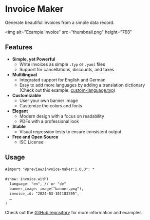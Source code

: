 # Invoice Maker

Generate beautiful invoices from a simple data record.

<img
  alt="Example invoice"
  src="thumbnail.png"
  height="768"
>


## Features

- **Simple, yet Powerful**
    - Write invoices as simple `.typ` or `.yaml` files
    - Support for cancellations, discounts, and taxes
- **Multilingual**
    - Integrated support for English and German
    - Easy to add more languages by adding a translation dictionary
        (Check out this example:
        [custom-language.typ](
          https://github.com/ad-si/invoice-maker/blob/master/examples/custom-language.typ))
- **Customizable**
    - User your own banner image
    - Customize the colors and fonts
- **Elegant**
    - Modern design with a focus on readability
    - PDFs with a professional look
- **Stable**
    - Visual regression tests to ensure consistent output
- **Free and Open Source**
    - ISC License


## Usage

```typst
#import "@preview/invoice-maker:1.0.0": *

#show: invoice.with(
  language: "en", // or "de"
  banner_image: image("banner.png"),
  invoice_id: "2024-03-10t183205",
  …
)
```

Check out the [GitHub repository](https://github.com/ad-si/invoice-maker)
for more information and examples.
